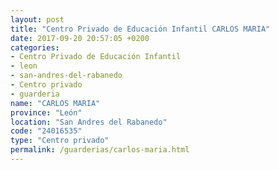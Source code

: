 ```yaml
---
layout: post
title: "Centro Privado de Educación Infantil CARLOS MARIA"
date: 2017-09-20 20:57:05 +0200
categories:
- Centro Privado de Educación Infantil
- leon
- san-andres-del-rabanedo
- Centro privado
- guarderia
name: "CARLOS MARIA"
province: "León"
location: "San Andres del Rabanedo"
code: "24016535"
type: "Centro privado"
permalink: /guarderias/carlos-maria.html
---
```

